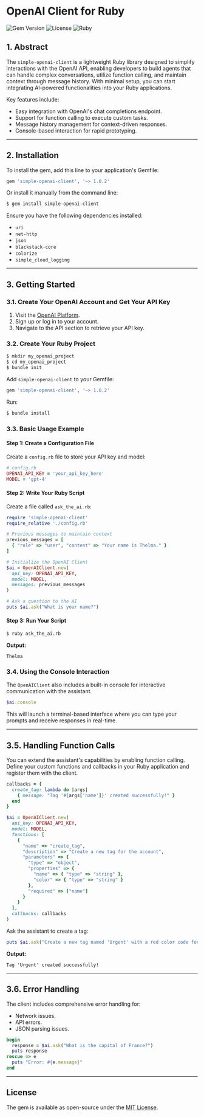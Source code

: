 
# OpenAI Client for Ruby

![Gem Version](https://badge.fury.io/rb/simple-openai-client.svg) ![License](https://img.shields.io/badge/license-MIT-brightgreen) ![Ruby](https://img.shields.io/badge/Ruby-%3E%3D%202.5-red)

## 1. Abstract
The `simple-openai-client` is a lightweight Ruby library designed to simplify interactions with the OpenAI API, enabling developers to build agents that can handle complex conversations, utilize function calling, and maintain context through message history. With minimal setup, you can start integrating AI-powered functionalities into your Ruby applications.

Key features include:
- Easy integration with OpenAI's chat completions endpoint.
- Support for function calling to execute custom tasks.
- Message history management for context-driven responses.
- Console-based interaction for rapid prototyping.

---

## 2. Installation

To install the gem, add this line to your application's Gemfile:

```ruby
gem 'simple-openai-client', '~> 1.0.2'
```

Or install it manually from the command line:

```bash
$ gem install simple-openai-client
```

Ensure you have the following dependencies installed:

- `uri`
- `net-http`
- `json`
- `blackstack-core`
- `colorize`
- `simple_cloud_logging`

---

## 3. Getting Started

### 3.1. Create Your OpenAI Account and Get Your API Key

1. Visit the [OpenAI Platform](https://platform.openai.com/).
2. Sign up or log in to your account.
3. Navigate to the API section to retrieve your API key.

### 3.2. Create Your Ruby Project

```bash
$ mkdir my_openai_project
$ cd my_openai_project
$ bundle init
```

Add `simple-openai-client` to your Gemfile:

```ruby
gem 'simple-openai-client', '~> 1.0.2'
```

Run:

```bash
$ bundle install
```

### 3.3. Basic Usage Example

#### **Step 1: Create a Configuration File**
Create a `config.rb` file to store your API key and model:

```ruby
# config.rb
OPENAI_API_KEY = 'your_api_key_here'
MODEL = 'gpt-4'
```

#### **Step 2: Write Your Ruby Script**

Create a file called `ask_the_ai.rb`:

```ruby
require 'simple-openai-client'
require_relative './config.rb'

# Previous messages to maintain context
previous_messages = [
  { "role" => "user", "content" => "Your name is Thelma." }
]

# Initialize the OpenAI Client
$ai = OpenAIClient.new(
  api_key: OPENAI_API_KEY,
  model: MODEL,
  messages: previous_messages
)

# Ask a question to the AI
puts $ai.ask("What is your name?")
```

#### **Step 3: Run Your Script**

```bash
$ ruby ask_the_ai.rb
```

**Output:**

```
Thelma
```

### 3.4. Using the Console Interaction

The `OpenAIClient` also includes a built-in console for interactive communication with the assistant.

```ruby
$ai.console
```
This will launch a terminal-based interface where you can type your prompts and receive responses in real-time.

---

## 3.5. Handling Function Calls

You can extend the assistant's capabilities by enabling function calling. Define your custom functions and callbacks in your Ruby application and register them with the client.

```ruby
callbacks = {
  create_tag: lambda do |args|
    { message: "Tag '#{args['name']}' created successfully!" }
  end
}

$ai = OpenAIClient.new(
  api_key: OPENAI_API_KEY,
  model: MODEL,
  functions: [
    {
      "name" => "create_tag",
      "description" => "Create a new tag for the account",
      "parameters" => {
        "type" => "object",
        "properties" => {
          "name" => { "type" => "string" },
          "color" => { "type" => "string" }
        },
        "required" => ["name"]
      }
    }
  ],
  callbacks: callbacks
)
```

Ask the assistant to create a tag:

```ruby
puts $ai.ask("Create a new tag named 'Urgent' with a red color code for account 123.")
```

**Output:**

```
Tag 'Urgent' created successfully!
```

---

## 3.6. Error Handling

The client includes comprehensive error handling for:
- Network issues.
- API errors.
- JSON parsing issues.

```ruby
begin
  response = $ai.ask("What is the capital of France?")
  puts response
rescue => e
  puts "Error: #{e.message}"
end
```

---

## License

The gem is available as open-source under the [MIT License](https://opensource.org/licenses/MIT).